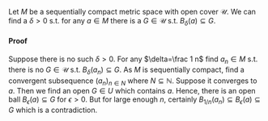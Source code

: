 Let $M$ be a sequentially compact metric space with open cover $\mathcal U$.
We can find a $\delta>0$ s.t. for any $a\in M$ there is a $G\in\mathcal U$ s.t. $B_\delta(a)\subseteq G$.
#### Proof
Suppose there is no such $\delta>0$. 
For any $\delta=\frac 1 n$ find $a_n\in M$ s.t. there is no $G\in\mathcal U$ s.t. $B_\delta(a_n)\subseteq G$. 
As $M$ is sequentially compact, 
find a convergent subsequence $(a_n)_{n\in N}$ where $N\subseteq\mathbb N$. 
Suppose it converges to $a$. 
Then we find an open $G\in U$ which contains $a$.
Hence, there is an open ball $B_\epsilon(a)\subseteq G$ for $\epsilon>0$. 
But for large enough $n$, certainly $B_{1/n}(a_n)\subseteq B_\epsilon(a)\subseteq G$ which is a contradiction. 